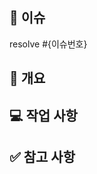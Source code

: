 ## 👀 이슈

resolve #{이슈번호}

## 📌 개요

<!-- PR의 개요를 적어주세요. -->

## 💻 작업 사항

<!-- 작업한 내용을 적어주세요. -->

## ✅ 참고 사항

<!-- 참고 할 내용이 있을 시, 공유할 내용, 스크린샷 등을 넣어 주세요. -->

